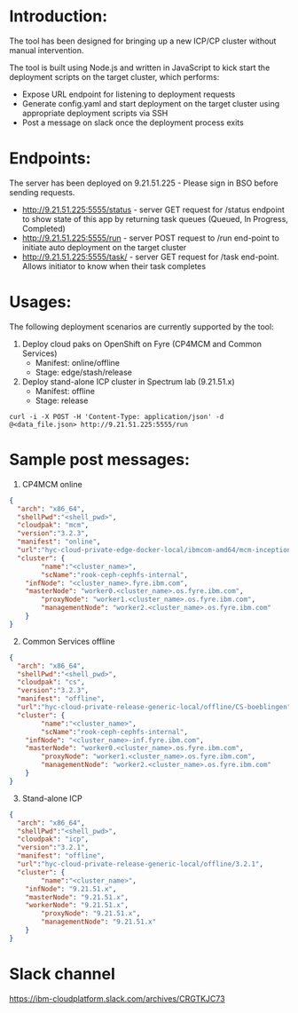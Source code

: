 # Introduction:
The tool has been designed for bringing up a new ICP/CP cluster without manual intervention.

The tool is built using Node.js and written in JavaScript to kick start the deployment scripts on the target cluster, which performs:
- Expose URL endpoint for listening to deployment requests
- Generate config.yaml and start deployment on the target cluster using appropriate deployment scripts via SSH
- Post a message on slack once the deployment process exits


# Endpoints:
The server has been deployed on 9.21.51.225 - Please sign in BSO before sending requests.
- http://9.21.51.225:5555/status - server GET request for /status endpoint to show state of this app by returning task queues (Queued, In Progress, Completed)
- http://9.21.51.225:5555/run - server POST request to /run end-point to initiate auto deployment on the target cluster
- http://9.21.51.225:5555/task/<runId> - server GET request for /task end-point.  Allows initiator to know when their task completes


# Usages:
The following deployment scenarios are currently supported by the tool:
1. Deploy cloud paks on OpenShift on Fyre (CP4MCM and Common Services) 
	- Manifest: online/offline
	- Stage: edge/stash/release
2. Deploy stand-alone ICP cluster in Spectrum lab (9.21.51.x) 
	- Manifest: offline
	- Stage: release
	
`curl -i -X POST -H 'Content-Type: application/json' -d @<data_file.json> http://9.21.51.225:5555/run`


# Sample post messages:
1. CP4MCM online
```json
{
  "arch": "x86_64",
  "shellPwd":"<shell_pwd>",
  "cloudpak": "mcm",
  "version":"3.2.3",
  "manifest": "online",
  "url":"hyc-cloud-private-edge-docker-local/ibmcom-amd64/mcm-inception",
  "cluster": {
    	"name":"<cluster_name>",
    	"scName":"rook-ceph-cephfs-internal",
	"infNode": "<cluster_name>.fyre.ibm.com",
	"masterNode": "worker0.<cluster_name>.os.fyre.ibm.com",
    	"proxyNode": "worker1.<cluster_name>.os.fyre.ibm.com",
    	"managementNode": "worker2.<cluster_name>.os.fyre.ibm.com"
	}
}
```

2. Common Services offline
```json
{
  "arch": "x86_64",
  "shellPwd":"<shell_pwd>",
  "cloudpak": "cs",
  "version":"3.2.3",
  "manifest": "offline",
  "url":"hyc-cloud-private-release-generic-local/offline/CS-boeblingen",
  "cluster": {
    	"name":"<cluster_name>",
    	"scName":"rook-ceph-cephfs-internal",
	"infNode": "<cluster_name>-inf.fyre.ibm.com",
	"masterNode": "worker0.<cluster_name>.os.fyre.ibm.com",
    	"proxyNode": "worker1.<cluster_name>.os.fyre.ibm.com",
    	"managementNode": "worker2.<cluster_name>.os.fyre.ibm.com"
	}
}
```

3. Stand-alone ICP
```json
{
  "arch": "x86_64",
  "shellPwd":"<shell_pwd>",
  "cloudpak": "icp",
  "version":"3.2.1",
  "manifest": "offline",
  "url":"hyc-cloud-private-release-generic-local/offline/3.2.1",
  "cluster": {
    	"name":"<cluster_name>",
	"infNode": "9.21.51.x",
	"masterNode": "9.21.51.x",
	"workerNode": "9.21.51.x",
    	"proxyNode": "9.21.51.x",
    	"managementNode": "9.21.51.x"
	}
}
```

# Slack channel 
https://ibm-cloudplatform.slack.com/archives/CRGTKJC73
